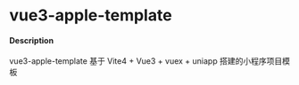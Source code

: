 # vue3-apple-template

#### Description

vue3-apple-template 基于 Vite4 + Vue3 + vuex + uniapp 搭建的小程序项目模板
